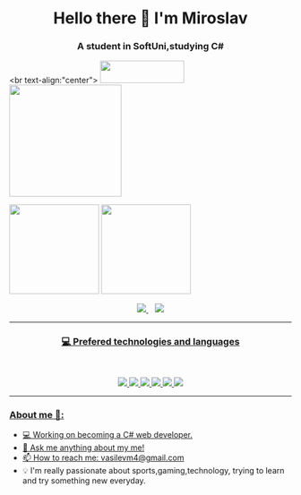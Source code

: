 <h1 align='center'>
  Hello there 👋 I'm Miroslav
</h1>

<h3 align='center'>
  A student in SoftUni,studying C#
</h3>

   <br text-align:"center">
<img width="150" height="40" src="https://visitor-badge.glitch.me/badge?page_id=mirakis97">
   <br>
  <img width="200"  src="https://media.giphy.com/media/xbLZjyMNQqEpTKjkSm/giphy.gif">
   
<div>
  <img height="160em" src="https://github-readme-stats-eight-theta.vercel.app/api?username=mirakis97&show_icons=true&theme=react&include_all_commits=true&count_private=true "/>
  <img height="160em" src="https://github-readme-stats-eight-theta.vercel.app/api/top-langs/?username=mirakis97&layout=compact&langs_count=8&hide=java,r&theme=react "/>
</div>

<p align='center'>
  <a href="https://www.linkedin.com/in/miroslav-vasilev-51867b1b7/">
    <img src="https://img.shields.io/badge/linkedin-%230077B5.svg?&style=for-the-badge&logo=linkedin&logoColor=white" />
  </a>&nbsp;&nbsp;
  <a href="mailto:vasilevm4@gmail.com">
    <img src="https://img.shields.io/badge/Gmail-D14836?style=for-the-badge&logo=gmail&logoColor=white" />        
</p>

---

<h3 align='center'>💻 Prefered technologies and languages</h3><br/>
<p align='center'>
  <img src="https://img.shields.io/badge/C Sharp-239120?style=for-the-badge&logo=c-sharp&logoColor=white">
  <img src="https://img.shields.io/badge/.NET-512BD4?style=for-the-badge&logo=.net&logoColor=white">
  <img src="https://img.shields.io/badge/Microsoft SQL Server-CC2927?style=for-the-badge&logo=microsoft-sql-server&logoColor=white">
  <img src="https://img.shields.io/badge/JavaScript-F7DF1E?style=for-the-badge&logo=javascript&logoColor=black">
  <img src="https://img.shields.io/badge/HTML5-E34F26?style=for-the-badge&logo=html5&logoColor=white">
  <img src="https://img.shields.io/badge/CSS3-1572B6?style=for-the-badge&logo=css3&logoColor=white">
</p>

---

<h3>About me 👻:</h3>

- 💻 Working on becoming a C# web developer.
- 💬 Ask me anything about my me!
- 📫 How to reach me: vasilevm4@gmail.com
- 💡 I'm really passionate about sports,gaming,technology, trying to learn and try something new everyday.
